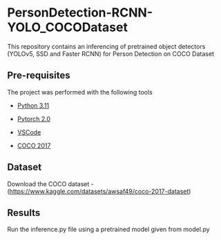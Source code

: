 # PersonDetection-RCNN-YOLO_COCODataset

This repository contains an inferencing of pretrained object detectors (YOLOv5, SSD and Faster RCNN) for Person Detection on COCO Dataset

## Pre-requisites

The project was performed with the following tools

- [Python 3.11](https://www.python.org/downloads/release/python-3110/)

- [Pytorch 2.0](https://pytorch.org/)

- [VSCode](https://code.visualstudio.com/)

- [COCO 2017](https://cocodataset.org/#home)
  

## Dataset

Download the COCO dataset - (https://www.kaggle.com/datasets/awsaf49/coco-2017-dataset)

## Results

Run the inference.py file using a pretrained model given from model.py
